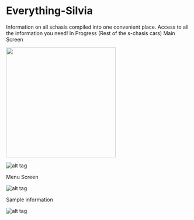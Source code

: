 # Everything-Silvia
Information on all schasis compiled into one convenient place.
Access to all the information you need! 
In Progress (Rest of the s-chasis cars)
Main Screen


<img src="https://cloud.githubusercontent.com/assets/25045046/22229113/dda979fc-e192-11e6-9ce2-9ec01764ec14.png" width="300">

![alt tag](https://cloud.githubusercontent.com/assets/25045046/22229113/dda979fc-e192-11e6-9ce2-9ec01764ec14.png)

Menu Screen

![alt tag](https://cloud.githubusercontent.com/assets/25045046/22229131/f95ad6e6-e192-11e6-824b-a1f11ce3f168.png)

Sample information

![alt tag](https://cloud.githubusercontent.com/assets/25045046/22229136/fd69f6ea-e192-11e6-8e04-fef8bf3f3118.png)

